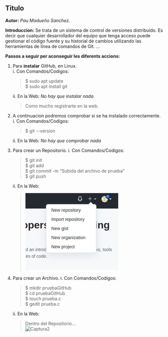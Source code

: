 ## Titulo
**Autor:** _Pau Madueño Sanchez._

**Introduccion:** Se trata de un sistema de control de versiones distribuido. Es decir que cualquier desarrollador 
                  del equipo que tenga acceso puede gestionar el código fuente y su historial de cambios utilizando las 
                  herramientas de línea de comandos de Git.
...

**Passos a seguir per aconseguir les diferents accions:**

  
   1. Para **instalar** GitHub, en Linux.  
     i. Con Comandos/Codigos:
      >$ sudo apt update  
       $ sudo apt install git
      
      ii. En la Web: _No hay que instalar nada_
       > Como mucho registrarte en la web.
       
   2. A continuacion podremos comprobar si se ha instalado correctamente.  
     i. Con Comandos/Codigos:
      >$ git --version
      
      ii. En la Web: _No hay que comprobar nada_
      
   3. Para crear un Repositorio.
     i. Con Comandos/Codigos:
      >$ git init  
       $ git add  
       $ git commit -m “Subida del archivo de prueba”  
       $ git push

      ii. En la Web: 
       > ![Captura](https://github.com/PauMadu/Tema-1/blob/main/Captura%20de%20pantalla%20-2022-09-26%2018-47-23.png) 
      
   4. Para crear un Archivo.
     i. Con Comandos/Codigos:
      >$ mkdir pruebaGitHub  
       $ cd pruebaGitHub  
       $ touch prueba.c  
       $ gedit prueba.c
      
      ii. En la Web: 
      > Dentro del Repositorio...  
      ![Captura2]([https://github.com/PauMadu/Tema-1/blob/main/Captura%20de%20pantalla%20-2022-09-26%2018-47-23.png](https://github.com/PauMadu/Tema-1/blob/main/Captura%20de%20pantalla%20-2022-09-26%2019-04-10.png)) 
      
      
